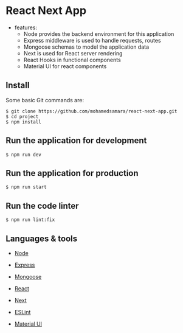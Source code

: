 # React Next App

* features:
  * Node provides the backend environment for this application
  * Express middleware is used to handle requests, routes
  * Mongoose schemas to model the application data
  * Next is used for React server rendering
  * React Hooks in functional components
  * Material UI for react components


## Install

Some basic Git commands are:

```
$ git clone https://github.com/mohamedsamara/react-next-app.git
$ cd project
$ npm install

```  


## Run the application for development

```
$ npm run dev

```

## Run the application for production

```
$ npm run start

```

## Run the code linter

```
$ npm run lint:fix

```

## Languages & tools

- [Node](https://nodejs.org/en/)

- [Express](https://expressjs.com/)

- [Mongoose](https://mongoosejs.com/)

- [React](https://reactjs.org/)

- [Next](https://nextjs.org/)

- [ESLint](https://eslint.org/)

- [Material UI](https://material-ui.com/)


